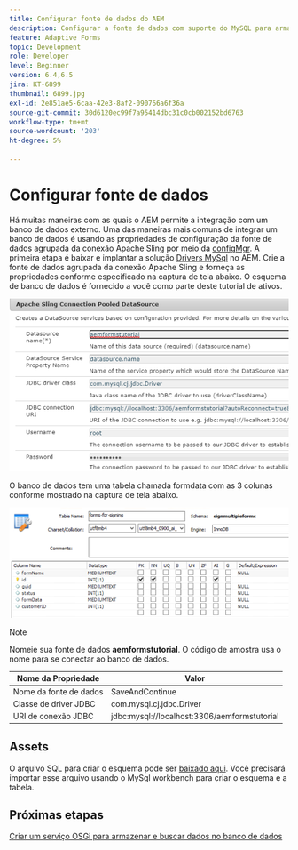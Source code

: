 ```yaml
---
title: Configurar fonte de dados do AEM
description: Configurar a fonte de dados com suporte do MySQL para armazenar e recuperar dados de formulário
feature: Adaptive Forms
topic: Development
role: Developer
level: Beginner
version: 6.4,6.5
jira: KT-6899
thumbnail: 6899.jpg
exl-id: 2e851ae5-6caa-42e3-8af2-090766a6f36a
source-git-commit: 30d6120ec99f7a95414dbc31c0cb002152bd6763
workflow-type: tm+mt
source-wordcount: '203'
ht-degree: 5%

---
```


# Configurar fonte de dados

Há muitas maneiras com as quais o AEM permite a integração com um banco de dados externo. Uma das maneiras mais comuns de integrar um banco de dados é usando as propriedades de configuração da fonte de dados agrupada da conexão Apache Sling por meio da [configMgr](http://localhost:4502/system/console/configMgr).
A primeira etapa é baixar e implantar a solução [Drivers MySql](https://mvnrepository.com/artifact/mysql/mysql-connector-java) no AEM.
Crie a fonte de dados agrupada da conexão Apache Sling e forneça as propriedades conforme especificado na captura de tela abaixo. O esquema de banco de dados é fornecido a você como parte deste tutorial de ativos.

![fonte de dados](assets/data-source.PNG)

O banco de dados tem uma tabela chamada formdata com as 3 colunas conforme mostrado na captura de tela abaixo.

![data-base](assets/data-base.PNG)


>[!NOTE]
>Nomeie sua fonte de dados **aemformstutorial**. O código de amostra usa o nome para se conectar ao banco de dados.

| Nome da Propriedade | Valor |
| ------------------------|--------------------------------------- |
| Nome da fonte de dados | SaveAndContinue |
| Classe de driver JDBC | com.mysql.cj.jdbc.Driver |
| URI de conexão JDBC | jdbc:mysql://localhost:3306/aemformstutorial |

## Assets

O arquivo SQL para criar o esquema pode ser [baixado aqui](assets/sign-multiple-forms.sql). Você precisará importar esse arquivo usando o MySql workbench para criar o esquema e a tabela.

## Próximas etapas

[Criar um serviço OSGi para armazenar e buscar dados no banco de dados](./create-osgi-service.md)

